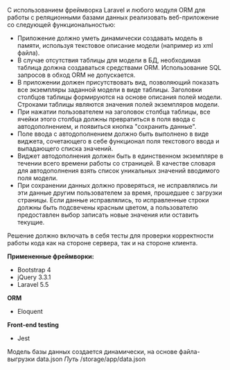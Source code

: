С использованием фреймворка Laravel и любого модуля ORM для работы с реляционными базами данных реализовать веб-приложение со следующей функциональностью:

 - Приложение должно уметь динамически создавать модель в памяти, используя текстовое описание модели (например из xml файла).
 - В случае отсутствия таблицы для модели в БД, необходимая таблица должна создаваться средствами ORM. Использование SQL запросов в обход ORM не допускается.
 -  В приложении должен присутствовать вид, позволяющий показать все экземпляры заданной модели в виде таблицы. Заголовки столбцов таблицы формируются на основе описания полей модели. Строками таблицы являются значения полей экземпляров модели.
 - При нажатии пользователем на заголовок столбца таблицы, все ячейки этого столбца должны превратиться в поля ввода с автодополнением, и появиться кнопка "сохранить данные".
 - Поле ввода с автодополнением должно быть выполнено в виде виджета, сочетающего в себе функционал поля текстового ввода и выпадающего списка значений.
 - Виджет автодополнения должен быть в единственном экземпляре в течении всего времени работы со страницей. В качестве словаря для автодополнения взять список уникальных значений вводимого поля модели.
 - При сохранении данных должно проверяться, не исправлялись ли эти данные другим пользователем за время, прошедшее с загрузки страницы. Если данные исправлялись, то исправленные строки должны быть подсвечены красным цветом, а пользователю предоставлен выбор записать новые значения или оставить текущие.

Решение должно включать в себя тесты для проверки корректности работы кода как на стороне сервера, так и на стороне клиента.

**Примененные фреймворки:**

-   Bootstrap 4
-   jQuery 3.3.1
-   Laravel 5.5

**ORM**
-   Eloquent

**Front-end testing**
-   Jest

Модель базы данных создается динамически, на основе файла-выгрузки data.json
_Путь_  /storage/app/data.json
